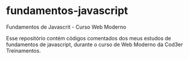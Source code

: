 # fundamentos-javascript
 Fundamentos de Javascrit - Curso Web Moderno

Esse repositório contém códigos comentados dos meus estudos de fundamentos de javascript, durante o curso de Web Moderno da Cod3er Treinamentos.

